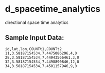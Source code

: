 d_spacetime_analytics
=====================

directional space time analytics

Sample Input Data:
------------------
```
id,lat,lon,COUNTt1,COUNTt2
11,3.58187154534,7.4475086296,4,0
28,3.58187154534,7.44943566461,3,0
32,3.58187154534,7.4498890846,12,0
34,3.58187154534,7.4501157946,9,0
```
